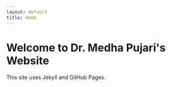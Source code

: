 ```yaml
---
layout: default
title: Home
---
```


# Welcome to Dr. Medha Pujari's Website

This site uses Jekyll and GitHub Pages.
